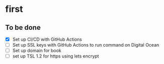 # first

## To be done

- [x] Set up CI/CD with GitHub Actions
- [ ] Set up SSL keys with GitHub Actions to run command on Digital Ocean
- [ ] Set up domain for book
- [ ] set up TSL 1.2 for https using lets encrypt
